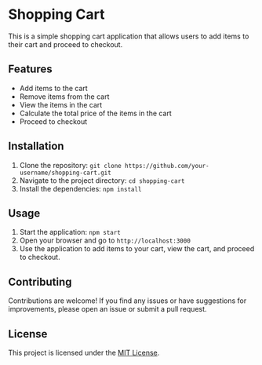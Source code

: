 # Shopping Cart

This is a simple shopping cart application that allows users to add items to their cart and proceed to checkout.

## Features

- Add items to the cart
- Remove items from the cart
- View the items in the cart
- Calculate the total price of the items in the cart
- Proceed to checkout

## Installation

1. Clone the repository: `git clone https://github.com/your-username/shopping-cart.git`
2. Navigate to the project directory: `cd shopping-cart`
3. Install the dependencies: `npm install`

## Usage

1. Start the application: `npm start`
2. Open your browser and go to `http://localhost:3000`
3. Use the application to add items to your cart, view the cart, and proceed to checkout.

## Contributing

Contributions are welcome! If you find any issues or have suggestions for improvements, please open an issue or submit a pull request.

## License

This project is licensed under the [MIT License](LICENSE).